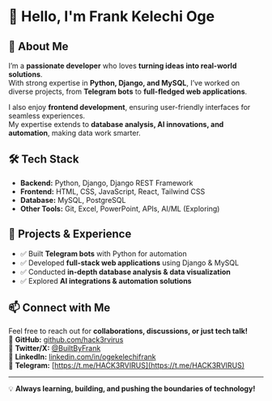 # 👋 Hello, I'm Frank Kelechi Oge 

## 🚀 About Me  
I’m a **passionate developer** who loves **turning ideas into real-world solutions**.  
With strong expertise in **Python, Django, and MySQL**, I’ve worked on diverse projects, from **Telegram bots** to **full-fledged web applications**.  

I also enjoy **frontend development**, ensuring user-friendly interfaces for seamless experiences.  
My expertise extends to **database analysis, AI innovations, and automation**, making data work smarter.  

## 🛠️ Tech Stack  
- **Backend:** Python, Django, Django REST Framework 
- **Frontend:** HTML, CSS, JavaScript, React, Tailwind CSS
- **Database:** MySQL, PostgreSQL  
- **Other Tools:** Git, Excel, PowerPoint, APIs, AI/ML (Exploring)  

## 📌 Projects & Experience  
- ✅ Built **Telegram bots** with Python for automation  
- ✅ Developed **full-stack web applications** using Django & MySQL  
- ✅ Conducted **in-depth database analysis & data visualization**  
- ✅ Explored **AI integrations & automation solutions**  

## 📫 Connect with Me  
Feel free to reach out for **collaborations, discussions, or just tech talk!**  
🔗 **GitHub:** [github.com/hack3rvirus](https://github.com/hack3rvirus)  
🔗 **Twitter/X:** [@BuiltByFrank](https://x.com/BuiltByFrank)  
🔗 **LinkedIn:** [linkedin.com/in/ogekelechifrank](https://www.linkedin.com/in/ogekelechifrank)  
🔗 **Telegram:** [https://t.me/HACK3RVIRUS](https://t.me/HACK3RVIRUS)  

---
💡 **Always learning, building, and pushing the boundaries of technology!**

<!---
hack3rvirus/hack3rvirus is a ✨ special ✨ repository because its `README.md` (this file) appears on your GitHub profile.
You can click the Preview link to take a look at your changes.
--->
